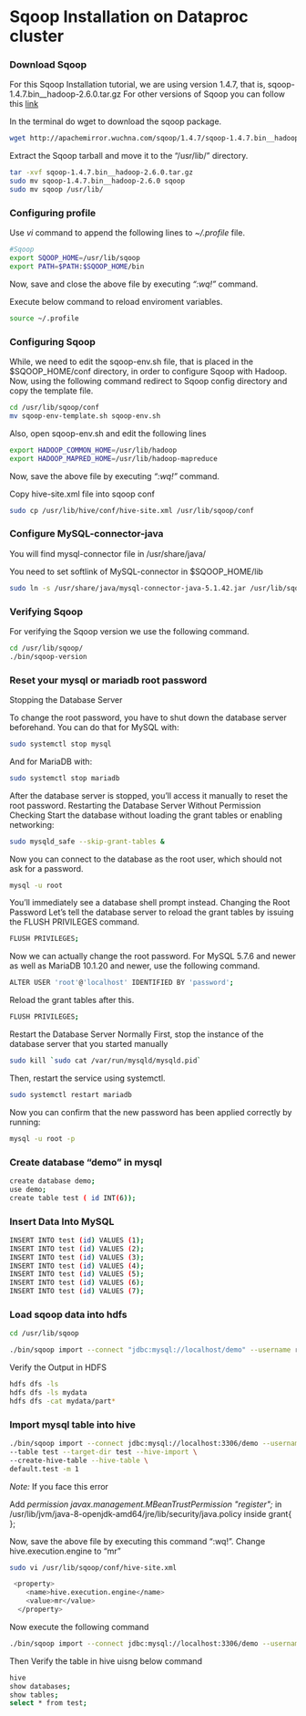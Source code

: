 Sqoop Installation on Dataproc cluster
=================

### Download Sqoop

For this Sqoop Installation tutorial, we are using version 1.4.7, that is, sqoop-1.4.7.bin__hadoop-2.6.0.tar.gz
For other versions of Sqoop you can follow this [link](http://archive.apache.org/dist/sqoop/1.4.5/)

In the terminal do wget to download the sqoop package.

```bash
wget http://apachemirror.wuchna.com/sqoop/1.4.7/sqoop-1.4.7.bin__hadoop-2.6.0.tar.gz
```

Extract the Sqoop tarball and move it to the “/usr/lib/” directory.

```bash
tar -xvf sqoop-1.4.7.bin__hadoop-2.6.0.tar.gz
sudo mv sqoop-1.4.7.bin__hadoop-2.6.0 sqoop
sudo mv sqoop /usr/lib/
``` 

### Configuring profile

Use *vi* command to append the following lines to *~/.profile* file.

```bash
#Sqoop
export SQOOP_HOME=/usr/lib/sqoop 
export PATH=$PATH:$SQOOP_HOME/bin
```

Now, save and close the above file by executing *“:wq!”* command.

Execute below command to reload enviroment variables.
```bash
source ~/.profile
```

### Configuring Sqoop

While, we need to edit the sqoop-env.sh file, that is placed in the $SQOOP_HOME/conf directory, in order to configure Sqoop with Hadoop. 
Now, using the following command redirect to Sqoop config directory and copy the template file. 

```bash
cd /usr/lib/sqoop/conf
mv sqoop-env-template.sh sqoop-env.sh
```
 
Also, open sqoop-env.sh and edit the following lines 

```bash
export HADOOP_COMMON_HOME=/usr/lib/hadoop
export HADOOP_MAPRED_HOME=/usr/lib/hadoop-mapreduce
```

Now, save the above file by executing *“:wq!”* command.

Copy hive-site.xml file into sqoop conf

```bash
sudo cp /usr/lib/hive/conf/hive-site.xml /usr/lib/sqoop/conf
```

### Configure MySQL-connector-java

You will find mysql-connector file in /usr/share/java/

You need to set softlink of MySQL-connector in $SQOOP_HOME/lib

```bash
sudo ln -s /usr/share/java/mysql-connector-java-5.1.42.jar /usr/lib/sqoop/lib
```

### Verifying Sqoop

For verifying the Sqoop version we use the following command.

```bash
cd /usr/lib/sqoop/
./bin/sqoop-version
```

### Reset your mysql or mariadb root password

Stopping the Database Server

To change the root password, you have to shut down the database server beforehand.
You can do that for MySQL with:

```bash
sudo systemctl stop mysql
```
 
And for MariaDB with:

```bash
sudo systemctl stop mariadb
``` 

After the database server is stopped, you’ll access it manually to reset the root password.
Restarting the Database Server Without Permission Checking
Start the database without loading the grant tables or enabling networking:

```bash
sudo mysqld_safe --skip-grant-tables &
```
 
Now you can connect to the database as the root user, which should not ask for a password.
```bash
mysql -u root
```
 
You’ll immediately see a database shell prompt instead.
Changing the Root Password
Let’s tell the database server to reload the grant tables by issuing the FLUSH PRIVILEGES command.
```bash
FLUSH PRIVILEGES;
```
 
Now we can actually change the root password.
For MySQL 5.7.6 and newer as well as MariaDB 10.1.20 and newer, use the following command.
```bash
ALTER USER 'root'@'localhost' IDENTIFIED BY 'password';
```
 
Reload the grant tables after this.
```bash
FLUSH PRIVILEGES;
```

Restart the Database Server Normally
First, stop the instance of the database server that you started manually 
```bash
sudo kill `sudo cat /var/run/mysqld/mysqld.pid`
``` 

Then, restart the service using systemctl.
```bash
sudo systemctl restart mariadb
```
 
Now you can confirm that the new password has been applied correctly by running:
```bash
mysql -u root -p
```

### Create database “demo” in mysql
```bash
create database demo;
use demo;
create table test ( id INT(6));
```
 
### Insert Data Into MySQL
```bash
INSERT INTO test (id) VALUES (1);
INSERT INTO test (id) VALUES (2);
INSERT INTO test (id) VALUES (3);
INSERT INTO test (id) VALUES (4);
INSERT INTO test (id) VALUES (5);
INSERT INTO test (id) VALUES (6);
INSERT INTO test (id) VALUES (7);
```

### Load sqoop data into hdfs
```bash
cd /usr/lib/sqoop

./bin/sqoop import --connect "jdbc:mysql://localhost/demo" --username root --password password --table test --target-dir="mydata" -m 1
``` 

Verify the Output in HDFS
```bash
hdfs dfs -ls 
hdfs dfs -ls mydata
hdfs dfs -cat mydata/part*
``` 

### Import mysql table into hive
```bash
./bin/sqoop import --connect jdbc:mysql://localhost:3306/demo --username root --password password \
--table test --target-dir test --hive-import \
--create-hive-table --hive-table \
default.test -m 1
``` 

*Note:* If you face this error

Add 
*permission javax.management.MBeanTrustPermission "register";*
in /usr/lib/jvm/java-8-openjdk-amd64/jre/lib/security/java.policy inside grant{ }; 

 
Now, save the above file by executing this command “:wq!”.
Change hive.execution.engine to “mr”
```bash
sudo vi /usr/lib/sqoop/conf/hive-site.xml
```
```bash 
 <property>
    <name>hive.execution.engine</name>
    <value>mr</value>
  </property>
```
 
Now execute the following command 
```bash
./bin/sqoop import --connect jdbc:mysql://localhost:3306/demo --username root --password password --table test --target-dir test --hive-import --create-hive-table --hive-table default.test -m 1
```
 
Then Verify the table in hive uisng below command
```bash
hive
show databases;
show tables;
select * from test;
```
